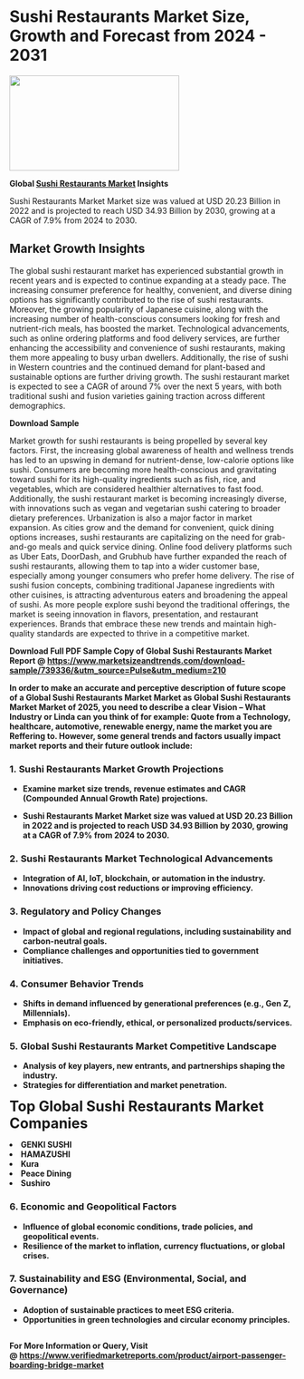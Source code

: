 <H1>Sushi Restaurants Market Size, Growth and Forecast from 2024 - 2031</H1><img class="aligncenter size-medium wp-image-584254" src="https://thirdeyenews.in/wp-content/uploads/2024/09/Global-Market-Research-300x168.jpeg" alt="" width="300" height="168" /><p><strong>Global&nbsp;<a href="https://www.marketsizeandtrends.com/download-sample/739336/&amp;utm_source=Pulse&amp;utm_medium=210">Sushi Restaurants Market</a> Insights</strong></p><p>Sushi Restaurants Market Market size was valued at USD 20.23 Billion in 2022 and is projected to reach USD 34.93 Billion by 2030, growing at a CAGR of 7.9% from 2024 to 2030.</p><p><h2>Market Growth Insights</h2> <p>The global sushi restaurant market has experienced substantial growth in recent years and is expected to continue expanding at a steady pace. The increasing consumer preference for healthy, convenient, and diverse dining options has significantly contributed to the rise of sushi restaurants. Moreover, the growing popularity of Japanese cuisine, along with the increasing number of health-conscious consumers looking for fresh and nutrient-rich meals, has boosted the market. Technological advancements, such as online ordering platforms and food delivery services, are further enhancing the accessibility and convenience of sushi restaurants, making them more appealing to busy urban dwellers. Additionally, the rise of sushi in Western countries and the continued demand for plant-based and sustainable options are further driving growth. The sushi restaurant market is expected to see a CAGR of around 7% over the next 5 years, with both traditional sushi and fusion varieties gaining traction across different demographics.</p> <p><strong>Download Sample</strong></p> <p>Market growth for sushi restaurants is being propelled by several key factors. First, the increasing global awareness of health and wellness trends has led to an upswing in demand for nutrient-dense, low-calorie options like sushi. Consumers are becoming more health-conscious and gravitating toward sushi for its high-quality ingredients such as fish, rice, and vegetables, which are considered healthier alternatives to fast food. Additionally, the sushi restaurant market is becoming increasingly diverse, with innovations such as vegan and vegetarian sushi catering to broader dietary preferences. Urbanization is also a major factor in market expansion. As cities grow and the demand for convenient, quick dining options increases, sushi restaurants are capitalizing on the need for grab-and-go meals and quick service dining. Online food delivery platforms such as Uber Eats, DoorDash, and Grubhub have further expanded the reach of sushi restaurants, allowing them to tap into a wider customer base, especially among younger consumers who prefer home delivery. The rise of sushi fusion concepts, combining traditional Japanese ingredients with other cuisines, is attracting adventurous eaters and broadening the appeal of sushi. As more people explore sushi beyond the traditional offerings, the market is seeing innovation in flavors, presentation, and restaurant experiences. Brands that embrace these new trends and maintain high-quality standards are expected to thrive in a competitive market.</p> <p><strong></p><p><span class=""><strong>Download Full PDF Sample Copy of Global Sushi Restaurants Market Report</strong> @ <a href="https://www.marketsizeandtrends.com/download-sample/739336/&amp;utm_source=Pulse&amp;utm_medium=210" target="_blank">https://www.marketsizeandtrends.com/download-sample/739336/&amp;utm_source=Pulse&amp;utm_medium=210</a></span></p><p>In order to make an accurate and perceptive description of future scope of a Global&nbsp;Sushi Restaurants Market Market as Global&nbsp;Sushi Restaurants Market Market of 2025, you need to describe a clear Vision &ndash; What Industry or Linda can you think of for example: Quote from a Technology, healthcare, automotive, renewable energy, name the market you are Reffering to. However, some general trends and factors usually impact market reports and their future outlook include:</p><h3>1.&nbsp;<strong>Sushi Restaurants Market Growth Projections</strong></h3><ul><li>Examine market size trends, revenue estimates and CAGR (Compounded Annual Growth Rate) projections.</li><li><p>Sushi Restaurants Market Market size was valued at USD 20.23 Billion in 2022 and is projected to reach USD 34.93 Billion by 2030, growing at a CAGR of 7.9% from 2024 to 2030.</p></li></ul><h3>2.&nbsp;<strong>Sushi Restaurants Market Technological Advancements</strong></h3><ul><li>Integration of AI, IoT, blockchain, or automation in the industry.</li><li>Innovations driving cost reductions or improving efficiency.</li></ul><h3>3.&nbsp;<strong>Regulatory and Policy Changes</strong></h3><ul><li>Impact of global and regional regulations, including sustainability and carbon-neutral goals.</li><li>Compliance challenges and opportunities tied to government initiatives.</li></ul><h3>4.&nbsp;<strong>Consumer Behavior Trends</strong></h3><ul><li>Shifts in demand influenced by generational preferences (e.g., Gen Z, Millennials).</li><li>Emphasis on eco-friendly, ethical, or personalized products/services.</li></ul><h3>5.&nbsp;<strong>Global Sushi Restaurants Market Competitive Landscape</strong></h3><ul><li>Analysis of key players, new entrants, and partnerships shaping the industry.</li><li>Strategies for differentiation and market penetration.</li></ul><p data-pm-slice="1 1 []"><span style="color: inherit; font-family: inherit; font-size: 25px;">Top Global Sushi Restaurants Market Companies</span></p><div class="" data-test-id=""><p><li>GENKI SUSHI</li><li> HAMAZUSHI</li><li> Kura</li><li> Peace Dining</li><li> Sushiro</li></p></div><h3>6.&nbsp;<strong>Economic and Geopolitical Factors</strong></h3><ul><li>Influence of global economic conditions, trade policies, and geopolitical events.</li><li>Resilience of the market to inflation, currency fluctuations, or global crises.</li></ul><h3>7.&nbsp;<strong>Sustainability and ESG (Environmental, Social, and Governance)</strong></h3><ul><li>Adoption of sustainable practices to meet ESG criteria.</li><li>Opportunities in green technologies and circular economy principles.</li></ul><h2><strong style="font-size: 14px;">For More Information or Query, Visit @&nbsp;</strong><a style="background-color: #ffffff; font-size: 14px;" href="https://www.marketsizeandtrends.com/report/sushi-restaurants-market/" target="_blank">https://www.verifiedmarketreports.com/product/airport-passenger-boarding-bridge-market</a></h2>
